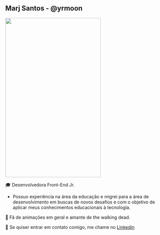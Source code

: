 ## Marj Santos - @yrmoon
<img  width="300px" height="500px"  src='https://thumbs.gfycat.com/WhichRawIslandcanary.webp'>
 
:mortar_board: Desenvolvedora Front-End Jr.
- Possuo experiência na área da educação e migrei para a área de desenvolvimento em buscas de novos desafios e com o objetivo de aplicar meus conhecimentos educacionais à tecnologia. 

:maple_leaf: Fã de animações em geral e amante de the walking dead.

:blossom: Se quiser entrar em contato comigo, me chame no [Linkedin](www.linkedin.com/in/marjorie-scf)
